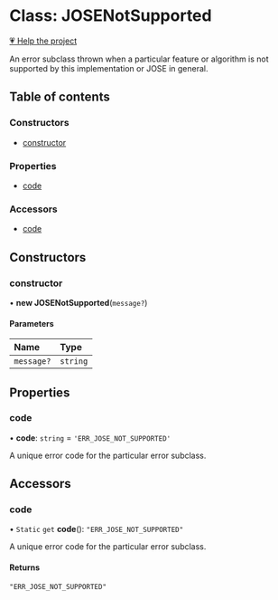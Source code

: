 # Class: JOSENotSupported

[💗 Help the project](https://github.com/sponsors/panva)

An error subclass thrown when a particular feature or algorithm is not supported by this
implementation or JOSE in general.

## Table of contents

### Constructors

- [constructor](util_errors.JOSENotSupported.md#constructor)

### Properties

- [code](util_errors.JOSENotSupported.md#code)

### Accessors

- [code](util_errors.JOSENotSupported.md#code-1)

## Constructors

### constructor

• **new JOSENotSupported**(`message?`)

#### Parameters

| Name | Type |
| :------ | :------ |
| `message?` | `string` |

## Properties

### code

• **code**: `string` = `'ERR_JOSE_NOT_SUPPORTED'`

A unique error code for the particular error subclass.

## Accessors

### code

• `Static` `get` **code**(): ``"ERR_JOSE_NOT_SUPPORTED"``

A unique error code for the particular error subclass.

#### Returns

``"ERR_JOSE_NOT_SUPPORTED"``
